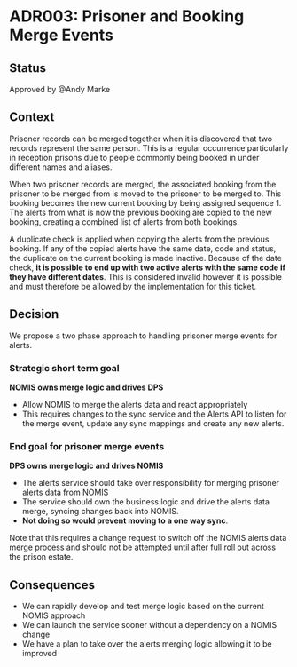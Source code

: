 # ADR003: Prisoner and Booking Merge Events

## Status

Approved by @Andy Marke

## Context

Prisoner records can be merged together when it is discovered that two records represent the same person. This is a regular occurrence particularly in reception prisons due to people commonly being booked in under different names and aliases.

When two prisoner records are merged, the associated booking from the prisoner to be merged from is moved to the prisoner to be merged to. This booking becomes the new current booking by being assigned sequence 1. The alerts from what is now the previous booking are copied to the new booking, creating a combined list of alerts from both bookings.

A duplicate check is applied when copying the alerts from the previous booking. If any of the copied alerts have the same date, code and status, the duplicate on the current booking is made inactive. Because of the date check, **it is possible to end up with two active alerts with the same code if they have different dates**. This is considered invalid however it is possible and must therefore be allowed by the implementation for this ticket.

## Decision

We propose a two phase approach to handling prisoner merge events for alerts.

### Strategic short term goal

**NOMIS owns merge logic and drives DPS**

- Allow NOMIS to merge the alerts data and react appropriately
- This requires changes to the sync service and the Alerts API to listen for the merge event, update any sync mappings and create any new alerts.

### End goal for prisoner merge events

**DPS owns merge logic and drives NOMIS**

- The alerts service should take over responsibility for merging prisoner alerts data from NOMIS
- The service should own the business logic and drive the alerts data merge, syncing changes back into NOMIS.
- **Not doing so would prevent moving to a one way sync**.

Note that this requires a change request to switch off the NOMIS alerts data merge process and should not be attempted until after full roll out across the prison estate.

## Consequences

- We can rapidly develop and test merge logic based on the current NOMIS approach
- We can launch the service sooner without a dependency on a NOMIS change
- We have a plan to take over the alerts merging logic allowing it to be improved
